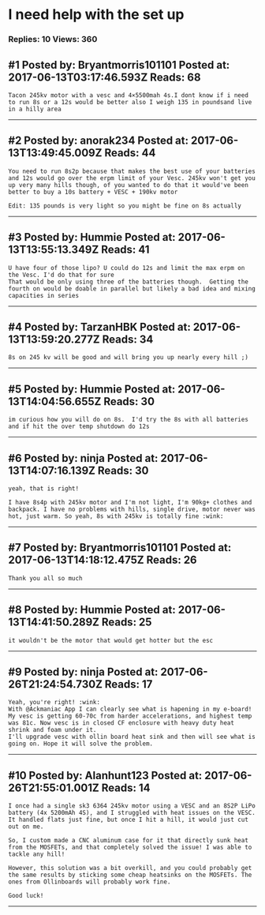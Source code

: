 # I need help with the set up

### Replies: 10 Views: 360

## \#1 Posted by: Bryantmorris101101 Posted at: 2017-06-13T03:17:46.593Z Reads: 68

```
Tacon 245kv motor with a vesc and 4×5500mah 4s.I dont know if i need to run 8s or a 12s would be better also I weigh 135 in poundsand live in a hilly area
```

---
## \#2 Posted by: anorak234 Posted at: 2017-06-13T13:49:45.009Z Reads: 44

```
You need to run 8s2p because that makes the best use of your batteries and 12s would go over the erpm limit of your Vesc. 245kv won't get you up very many hills though, of you wanted to do that it would've been better to buy a 10s battery + VESC + 190kv motor

Edit: 135 pounds is very light so you might be fine on 8s actually
```

---
## \#3 Posted by: Hummie Posted at: 2017-06-13T13:55:13.349Z Reads: 41

```
U have four of those lipo? U could do 12s and limit the max erpm on the Vesc. I'd do that for sure
That would be only using three of the batteries though.  Getting the fourth on would be doable in parallel but likely a bad idea and mixing capacities in series
```

---
## \#4 Posted by: TarzanHBK Posted at: 2017-06-13T13:59:20.277Z Reads: 34

```
8s on 245 kv will be good and will bring you up nearly every hill ;)
```

---
## \#5 Posted by: Hummie Posted at: 2017-06-13T14:04:56.655Z Reads: 30

```
im curious how you will do on 8s.  I'd try the 8s with all batteries and if hit the over temp shutdown do 12s
```

---
## \#6 Posted by: ninja Posted at: 2017-06-13T14:07:16.139Z Reads: 30

```
yeah, that is right! 

I have 8s4p with 245kv motor and I'm not light, I'm 90kg+ clothes and backpack. I have no problems with hills, single drive, motor never was hot, just warm. So yeah, 8s with 245kv is totally fine :wink:
```

---
## \#7 Posted by: Bryantmorris101101 Posted at: 2017-06-13T14:18:12.475Z Reads: 26

```
Thank you all so much
```

---
## \#8 Posted by: Hummie Posted at: 2017-06-13T14:41:50.289Z Reads: 25

```
it wouldn't be the motor that would get hotter but the esc
```

---
## \#9 Posted by: ninja Posted at: 2017-06-26T21:24:54.730Z Reads: 17

```
Yeah, you're right! :wink:
With @Ackmaniac App I can clearly see what is hapening in my e-board! My vesc is getting 60-70c from harder accelerations, and highest temp was 81c. Now vesc is in closed CF enclosure with heavy duty heat shrink and foam under it.
I'll upgrade vesc with ollin board heat sink and then will see what is going on. Hope it will solve the problem.
```

---
## \#10 Posted by: Alanhunt123 Posted at: 2017-06-26T21:55:01.001Z Reads: 14

```
I once had a single sk3 6364 245kv motor using a VESC and an 8S2P LiPo battery (4x 5200mAh 4S), and I struggled with heat issues on the VESC. It handled flats just fine, but once I hit a hill, it would just cut out on me.

So, I custom made a CNC aluminum case for it that directly sunk heat from the MOSFETs, and that completely solved the issue! I was able to tackle any hill!

However, this solution was a bit overkill, and you could probably get the same results by sticking some cheap heatsinks on the MOSFETs. The ones from Ollinboards will probably work fine.

Good luck!
```

---
